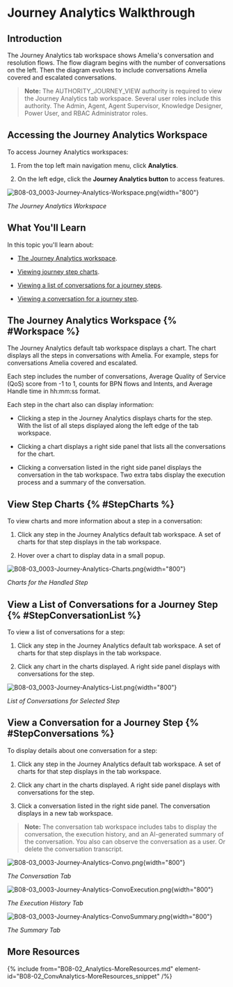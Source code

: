 # Journey Analytics Walkthrough

## Introduction

The Journey Analytics tab workspace shows Amelia's conversation and resolution flows. The flow diagram begins with the number of conversations on the left. Then the diagram evolves to include conversations Amelia covered and escalated conversations.

> **Note:** The AUTHORITY_JOURNEY_VIEW authority is required to view the Journey Analytics tab workspace. Several user roles include this authority. The Admin, Agent, Agent Supervisor, Knowledge Designer, Power User, and RBAC Administrator roles.

## Accessing the Journey Analytics Workspace

To access Journey Analytics workspaces:

1. From the top left main navigation menu, click **Analytics**.

2. On the left edge, click the **Journey Analytics button** to access features.

![B08-03_0003-Journey-Analytics-Workspace.png](B08-03_0003-Journey-Analytics-Workspace.png){width="800"}

*The Journey Analytics Workspace*

## What You'll Learn

In this topic you'll learn about:

* [The Journey Analytics workspace](#Workspace).

* [Viewing journey step charts](#StepCharts).

* [Viewing a list of conversations for a journey steps](#StepConversationList).

* [Viewing a conversation for a journey step](#StepConversations).


## The Journey Analytics Workspace {% #Workspace %}

The Journey Analytics default tab workspace displays a chart. The chart displays all the steps in conversations with  Amelia. For example, steps for conversations Amelia covered and escalated.

Each step includes the number of conversations, Average Quality of Service (QoS) score from -1 to 1, counts for BPN flows and Intents, and Average Handle time in hh:mm:ss format.

Each step in the chart also can display information:

* Clicking a step in the Journey Analytics displays charts for the step. With the list of all steps displayed along the left edge of the tab workspace.

* Clicking a chart displays a right side panel that lists all the conversations for the chart.

* Clicking a conversation listed in the right side panel displays the conversation in the tab workspace. Two extra tabs display the execution process and a summary of the conversation.

## View Step Charts {% #StepCharts %}

To view charts and more information about a step in a conversation:

1. Click any step in the Journey Analytics default tab workspace. A set of charts for that step displays in the tab workspace.

2. Hover over a chart to display data in a small popup.

![B08-03_0003-Journey-Analytics-Charts.png](B08-03_0003-Journey-Analytics-Charts.png){width="800"}

*Charts for the Handled Step*


## View a List of Conversations for a Journey Step {% #StepConversationList %}

To view a list of conversations for a step:

1. Click any step in the Journey Analytics default tab workspace. A set of charts for that step displays in the tab workspace.

2. Click any chart in the charts displayed. A right side panel displays with conversations for the step.

![B08-03_0003-Journey-Analytics-List.png](B08-03_0003-Journey-Analytics-List.png){width="800"}

*List of Conversations for Selected Step*


## View a Conversation for a Journey Step {% #StepConversations %}

To display details about one conversation for a step:

1. Click any step in the Journey Analytics default tab workspace. A set of charts for that step displays in the tab workspace.

2. Click any chart in the charts displayed. A right side panel displays with conversations for the step.

3. Click a conversation listed in the right side panel. The conversation displays in a new tab workspace.

> **Note:** The conversation tab workspace includes tabs to display the conversation, the execution history, and an AI-generated summary of the conversation. You also can observe the conversation as a user. Or delete the conversation transcript.

![B08-03_0003-Journey-Analytics-Convo.png](B08-03_0003-Journey-Analytics-Convo.png){width="800"}

*The Conversation Tab*

![B08-03_0003-Journey-Analytics-ConvoExecution.png](B08-03_0003-Journey-Analytics-ConvoExecution.png){width="800"}

*The Execution History Tab*

![B08-03_0003-Journey-Analytics-ConvoSummary.png](B08-03_0003-Journey-Analytics-ConvoSummary.png){width="800"}

*The Summary Tab*




## More Resources

{% include from="B08-02_Analytics-MoreResources.md" element-id="B08-02_ConvAnalytics-MoreResources_snippet" /%}
